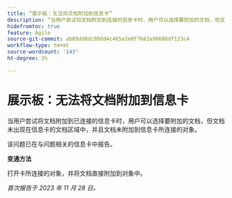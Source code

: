 ```yaml
---
title: “展示板：无法将文档附加到信息卡”
description: “当用户尝试将文档附加到连接的信息卡时，用户可以选择要附加的文档，但文档未出现在信息卡的文档区域中，并且文档未附加到信息卡连接到的对象。”
hidefromtoc: true
feature: Agile
source-git-commit: ab89dd0dc09dd4c465e2e0f7b83a90686df123c4
workflow-type: tm+mt
source-wordcount: '143'
ht-degree: 3%

---
```



# 展示板：无法将文档附加到信息卡

<!--WF and WFP TOCs-->

当用户尝试将文档附加到已连接的信息卡时，用户可以选择要附加的文档，但文档未出现在信息卡的文档区域中，并且文档未附加到信息卡所连接的对象。

该问题已在与问题相关的信息卡中报告。

**变通方法**

打开卡所连接的对象，并将文档直接附加到对象中。

_首次报告于 2023 年 11 月 28 日。_
